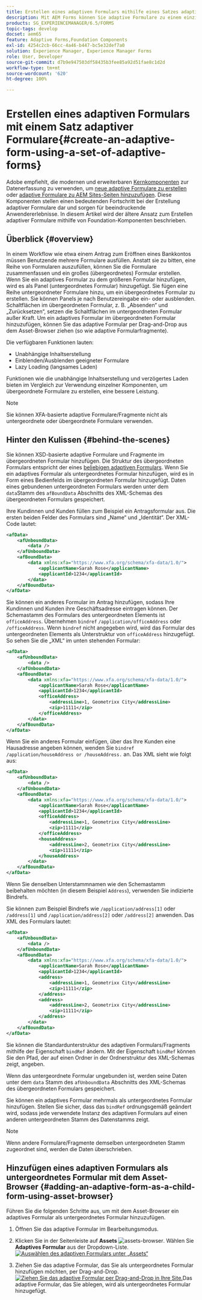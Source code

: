 ```yaml
---
title: Erstellen eines adaptiven Formulars mithilfe eines Satzes adaptiver Formulare
description: Mit AEM Forms können Sie adaptive Formulare zu einem einzigen großen adaptiven Formular zusammenführen und die zugehörigen Funktionen verstehen.
products: SG_EXPERIENCEMANAGER/6.5/FORMS
topic-tags: develop
docset: aem65
feature: Adaptive Forms,Foundation Components
exl-id: 4254c2cb-66cc-4a46-b447-bc5e32def7a0
solution: Experience Manager, Experience Manager Forms
role: User, Developer
source-git-commit: d7b9e947503df58435b3fee85a92d51fae8c1d2d
workflow-type: tm+mt
source-wordcount: '620'
ht-degree: 100%

---
```


# Erstellen eines adaptiven Formulars mit einem Satz adaptiver Formulare{#create-an-adaptive-form-using-a-set-of-adaptive-forms}

<span class="preview"> Adobe empfiehlt, die modernen und erweiterbaren [Kernkomponenten](https://experienceleague.adobe.com/docs/experience-manager-core-components/using/adaptive-forms/introduction.html?lang=de) zur Datenerfassung zu verwenden, um [neue adaptive Formulare zu erstellen](/help/forms/using/create-an-adaptive-form-core-components.md) oder [adaptive Formulare zu AEM Sites-Seiten hinzuzufügen](/help/forms/using/create-or-add-an-adaptive-form-to-aem-sites-page.md). Diese Komponenten stellen einen bedeutenden Fortschritt bei der Erstellung adaptiver Formulare dar und sorgen für beeindruckende Anwendererlebnisse. In diesem Artikel wird der ältere Ansatz zum Erstellen adaptiver Formulare mithilfe von Foundation-Komponenten beschrieben. </span>

## Überblick {#overview}

In einem Workflow wie etwa einem Antrag zum Eröffnen eines Bankkontos müssen Benutzende mehrere Formulare ausfüllen. Anstatt sie zu bitten, eine Reihe von Formularen auszufüllen, können Sie die Formulare zusammenfassen und ein großes (übergeordnetes) Formular erstellen. Wenn Sie ein adaptives Formular zu dem größeren Formular hinzufügen, wird es als Panel (untergeordnetes Formular) hinzugefügt. Sie fügen eine Reihe untergeordneter Formulare hinzu, um ein übergeordnetes Formular zu erstellen. Sie können Panels je nach Benutzereingabe ein- oder ausblenden. Schaltflächen im übergeordneten Formular, z. B. „Absenden“ und „Zurücksetzen“, setzen die Schaltflächen im untergeordneten Formular außer Kraft. Um ein adaptives Formular im übergeordneten Formular hinzuzufügen, können Sie das adaptive Formular per Drag-and-Drop aus dem Asset-Browser ziehen (so wie adaptive Formularfragmente).

Die verfügbaren Funktionen lauten:

* Unabhängige Inhaltserstellung
* Einblenden/Ausblenden geeigneter Formulare
* Lazy Loading (langsames Laden)

Funktionen wie die unabhängige Inhaltserstellung und verzögertes Laden bieten im Vergleich zur Verwendung einzelner Komponenten, um übergeordnete Formulare zu erstellen, eine bessere Leistung.

>[!NOTE]
>
>Sie können XFA-basierte adaptive Formulare/Fragmente nicht als untergeordnete oder übergeordnete Formulare verwenden.

## Hinter den Kulissen {#behind-the-scenes}

Sie können XSD-basierte adaptive Formulare und Fragmente im übergeordneten Formular hinzufügen. Die Struktur des übergeordneten Formulars entspricht der eines [beliebigen adaptiven Formulars](../../forms/using/prepopulate-adaptive-form-fields.md). Wenn Sie ein adaptives Formular als untergeordnetes Formular hinzufügen, wird es in Form eines Bedienfelds im übergeordneten Formular hinzugefügt. Daten eines gebundenen untergeordneten Formulars werden unter dem `data`Stamm des `afBoundData` Abschnitts des XML-Schemas des übergeordneten Formulars gespeichert.

Ihre Kundinnen und Kunden füllen zum Beispiel ein Antragsformular aus. Die ersten beiden Felder des Formulars sind „Name“ und „Identität“. Der XML-Code lautet:

```xml
<afData>
    <afUnboundData>
        <data />
    </afUnboundData>
    <afBoundData>
        <data xmlns:xfa="https://www.xfa.org/schema/xfa-data/1.0/">
            <applicantName>Sarah Rose</applicantName>
            <applicantId>1234</applicantId>
        </data>
    </afBoundData>
</afData>
```

Sie können ein anderes Formular im Antrag hinzufügen, sodass Ihre Kundinnen und Kunden ihre Geschäftsadresse eintragen können. Der Schemastamm des Formulars des untergeordneten Elements ist `officeAddress`. Übernehmen `bindref` `/application/officeAddress` oder `/officeAddress`. Wenn `bindref` nicht angegeben wird, wird das Formular des untergeordneten Elements als Unterstruktur von `officeAddress` hinzugefügt. So sehen Sie die „XML“ im unten stehenden Formular:

```xml
<afData>
    <afUnboundData>
        <data />
    </afUnboundData>
    <afBoundData>
        <data xmlns:xfa="https://www.xfa.org/schema/xfa-data/1.0/">
            <applicantName>Sarah Rose</applicantName>
            <applicantId>1234</applicantId>
            <officeAddress>
                <addressLine>1, Geometrixx City</addressLine>
                <zip>11111</zip>
            </officeAddress>
        </data>
    </afBoundData>
</afData>
```

Wenn Sie ein anderes Formular einfügen, über das Ihre Kunden eine Hausadresse angeben können, wenden Sie `bindref` `/application/houseAddress or /houseAddress.` an. Das XML sieht wie folgt aus:

```xml
<afData>
    <afUnboundData>
        <data />
    </afUnboundData>
    <afBoundData>
        <data xmlns:xfa="https://www.xfa.org/schema/xfa-data/1.0/">
            <applicantName>Sarah Rose</applicantName>
            <applicantId>1234</applicantId>
            <officeAddress>
                <addressLine>1, Geometrixx City</addressLine>
                <zip>11111</zip>
            </officeAddress>
            <houseAddress>
                <addressLine>2, Geometrixx City</addressLine>
                <zip>11111</zip>
            </houseAddress>
        </data>
    </afBoundData>
</afData>
```

Wenn Sie denselben Unterstammnamen wie den Schemastamm beibehalten möchten (in diesem Beispiel `Address`), verwenden Sie indizierte Bindrefs.

Sie können zum Beispiel Bindrefs wie `/application/address[1]` oder `/address[1]` und `/application/address[2]` oder `/address[2]` anwenden. Das XML des Formulars lautet:

```xml
<afData>
    <afUnboundData>
        <data />
    </afUnboundData>
    <afBoundData>
        <data xmlns:xfa="https://www.xfa.org/schema/xfa-data/1.0/">
            <applicantName>Sarah Rose</applicantName>
            <applicantId>1234</applicantId>
            <address>
                <addressLine>1, Geometrixx City</addressLine>
                <zip>11111</zip>
            </address>
            <address>
                <addressLine>2, Geometrixx City</addressLine>
                <zip>11111</zip>
            </address>
        </data>
    </afBoundData>
</afData>
```

Sie können die Standardunterstruktur des adaptiven Formulars/Fragments mithilfe der Eigenschaft `bindRef` ändern. Mit der Eigenschaft `bindRef` können Sie den Pfad, der auf einen Ordner in der Ordnerstruktur des XML-Schemas zeigt, angeben.

Wenn das untergeordnete Formular ungebunden ist, werden seine Daten unter dem `data` Stamm des `afUnboundData` Abschnitts des XML-Schemas des übergeordneten Formulars gespeichert.

Sie können ein adaptives Formular mehrmals als untergeordnetes Formular hinzufügen. Stellen Sie sicher, dass das `bindRef` ordnungsgemäß geändert wird, sodass jede verwendete Instanz des adaptiven Formulars auf einen anderen untergeordneten Stamm des Datenstamms zeigt.

>[!NOTE]
>
>Wenn andere Formulare/Fragmente demselben untergeordneten Stamm zugeordnet sind, werden die Daten überschrieben.

## Hinzufügen eines adaptiven Formulars als untergeordnetes Formular mit dem Asset-Browser {#adding-an-adaptive-form-as-a-child-form-using-asset-browser}

Führen Sie die folgenden Schritte aus, um mit dem Asset-Browser ein adaptives Formular als untergeordnetes Formular hinzuzufügen.

1. Öffnen Sie das adaptive Formular im Bearbeitungsmodus.
1. Klicken Sie in der Seitenleiste auf **Assets** ![assets-browser](assets/assets-browser.png). Wählen Sie **Adaptives Formular** aus der Dropdown-Liste.
   [![Auswählen des adaptiven Formulars unter „Assets“](assets/asset.png)](assets/asset-1.png)

1. Ziehen Sie das adaptive Formular, das Sie als untergeordnetes Formular hinzufügen möchten, per Drag-and-Drop.
   [![Ziehen Sie das adaptive Formular per Drag-and-Drop in Ihre Site.](assets/drag-drop.png)](assets/drag-drop-1.png)Das adaptive Formular, das Sie ablegen, wird als untergeordnetes Formular hinzugefügt.
